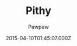 ---
title: Pithy
github: https://github.com/smallmuou/Jekyll-Pithy
demo: https://wenva.github.io/
author: Pawpaw
ssg:
  - Jekyll
cms:
  - No Cms
date: 2015-04-10T01:45:07.000Z
github_branch: master
description: Pithy Jekyll Theme
stale: true
---
